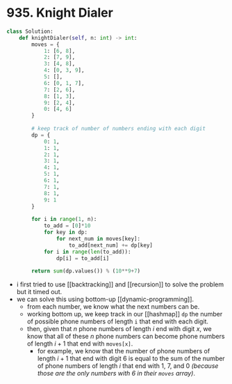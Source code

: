 # 935. Knight Dialer

```python
class Solution:
    def knightDialer(self, n: int) -> int:
        moves = {
            1: [6, 8],
            2: [7, 9],
            3: [4, 8],
            4: [0, 3, 9],
            5: [],
            6: [0, 1, 7],
            7: [2, 6],
            8: [1, 3],
            9: [2, 4],
            0: [4, 6]
        }
        
        # keep track of number of numbers ending with each digit
        dp = {
            0: 1,
            1: 1,
            2: 1,
            3: 1,
            4: 1,
            5: 1,
            6: 1,
            7: 1,
            8: 1,
            9: 1
        }
        
        for i in range(1, n):
            to_add = [0]*10
            for key in dp:
                for next_num in moves[key]:
                    to_add[next_num] += dp[key]
            for i in range(len(to_add)):
                dp[i] = to_add[i]
        
        return sum(dp.values()) % (10**9+7)
```

- i first tried to use [[backtracking]] and [[recursion]] to solve the problem but it timed out.
- we can solve this using bottom-up [[dynamic-programming]].
	- from each number, we know what the next numbers can be.
	- working bottom up, we keep track in our [[hashmap]] `dp` the number of possible phone numbers of length `i` that end with each digit.
	- then, given that $n$ phone numbers of length $i$ end with digit $x$, we know that all of these $n$ phone numbers can become phone numbers of length $i+1$ that end with `moves[x]`.
		- for example, we know that the number of phone numbers of length $i+1$ that end with digit 6 is equal to the sum of the number of phone numbers of length $i$ that end with 1, 7, and 0 *(because those are the only numbers with 6 in their `moves` array)*.